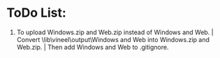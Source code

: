 # ToDo List:
1. To upload Windows.zip and Web.zip instead of Windows and Web. | Convert \lib\vineel\output\Windows and Web into Windows.zip and Web.zip. | Then add Windows and Web to .gitignore.